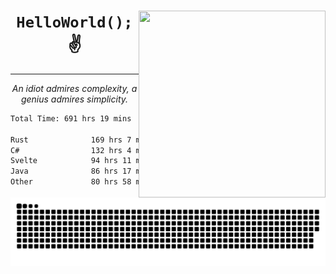 <div text-align="center">
    <img src="https://i.imgur.com/h1q15Kt.gife" align="right" width="299" height="299">
    <h1 align="center"><code>HelloWorld();</code> ✌️</h1>
    <hr>
    <p align="center"><i>An idiot admires complexity, a genius admires simplicity.</i></p>
</div>

<!--START_SECTION:waka-->

```txt
Total Time: 691 hrs 19 mins

Rust              169 hrs 7 mins  █████▒░░░░░░░░░░░░░░░░░░░   21.90 %
C#                132 hrs 4 mins  ████▒░░░░░░░░░░░░░░░░░░░░   17.10 %
Svelte            94 hrs 11 mins  ███░░░░░░░░░░░░░░░░░░░░░░   12.20 %
Java              86 hrs 17 mins  ██▓░░░░░░░░░░░░░░░░░░░░░░   11.17 %
Other             80 hrs 58 mins  ██▓░░░░░░░░░░░░░░░░░░░░░░   10.48 %
```

<!--END_SECTION:waka-->

<picture>
  <source media="(prefers-color-scheme: dark)" srcset="https://raw.githubusercontent.com/Somfic/Somfic/main/github-contribution-grid-snake-dark.svg">
  <source media="(prefers-color-scheme: light)" srcset="https://raw.githubusercontent.com/Somfic/Somfic/main/github-contribution-grid-snake.svg">
  <img alt="github contribution grid snake animation" src="https://raw.githubusercontent.com/Somfic/Somfic/main/github-contribution-grid-snake.svg">
</picture>
